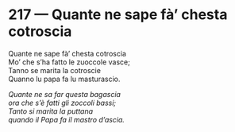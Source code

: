 # 217 — Quante ne sape fà’ chesta cotroscia

Quante ne sape fà’ chesta cotroscia  
Mo’ che s’ha fatto le zuoccole vasce;  
Tanno se marita la cotroscie  
Quanno lu papa fa lu masturascio.

_Quante ne sa far questa bagascia  
ora che s’è fatti gli zoccoli bassi;  
Tanto si marita la puttana  
quando il Papa fa il mastro d’ascia._

